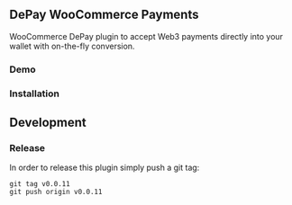 ## DePay WooCommerce Payments

WooCommerce DePay plugin to accept Web3 payments directly into your wallet with on-the-fly conversion.

### Demo

### Installation

## Development

### Release

In order to release this plugin simply push a git tag:

```
git tag v0.0.11
git push origin v0.0.11
```
